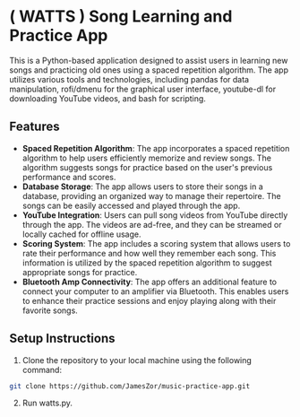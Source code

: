 # ( WATTS ) Song Learning and Practice App

This is a Python-based application designed to assist users in learning new songs and practicing old ones using a spaced repetition algorithm. The app utilizes various tools and technologies, including pandas for data manipulation, rofi/dmenu for the graphical user interface, youtube-dl for downloading YouTube videos, and bash for scripting.

## Features

- **Spaced Repetition Algorithm**: The app incorporates a spaced repetition algorithm to help users efficiently memorize and review songs. The algorithm suggests songs for practice based on the user's previous performance and scores.
- **Database Storage**: The app allows users to store their songs in a database, providing an organized way to manage their repertoire. The songs can be easily accessed and played through the app.
- **YouTube Integration**: Users can pull song videos from YouTube directly through the app. The videos are ad-free, and they can be streamed or locally cached for offline usage.
- **Scoring System**: The app includes a scoring system that allows users to rate their performance and how well they remember each song. This information is utilized by the spaced repetition algorithm to suggest appropriate songs for practice.
- **Bluetooth Amp Connectivity**: The app offers an additional feature to connect your computer to an amplifier via Bluetooth. This enables users to enhance their practice sessions and enjoy playing along with their favorite songs.

## Setup Instructions

1. Clone the repository to your local machine using the following command:

```bash
git clone https://github.com/JamesZor/music-practice-app.git
``` 
2. Run watts.py. 
